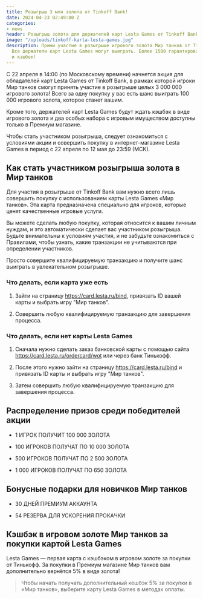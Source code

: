 ```yaml
---
title: Розыгрыш 3 млн золота от Tinkoff Bank!
date: 2024-04-23 02:49:00 Z
categories:
- news
header: Розыгрыш золота для держателей карт Lesta Games от Tinkoff Bank
image: "/uploads/tinkoff-karta-lesta-games.jpg"
description: Прими участие в розыгрыше игрового золота Мир танков от Tinkoff Bank!
  Все держатели карт Lesta Games могут выиграть. Более 1500 гарантированных призов
  и кэшбек!
---
```


С 22 апреля в 14:00 (по Московскому времени) начнется акция для обладателей карт Lesta Games от Tinkoff Bank, в рамках которой игроки Мир танков смогут принять участие в розыгрыше целых 3 000 000 игрового золота! Всего за одну покупку у вас есть шанс выиграть 100 000 игрового золота, которое станет вашим.

Кроме того, держателей карт Lesta Games будут ждать кэшбэк в виде игрового золота и два особых набора с игровым имуществом доступны только в Премиум магазине.

Чтобы стать участником розыгрыша, следует ознакомиться с условиями акции и совершить покупку в интернет-магазине Lesta Games в период с 22 апреля по 12 мая до 23:59 (МСК). 

## Как стать участником розыгрыша золота в Мир танков

Для участия в розыгрыше от Tinkoff Bank вам нужно всего лишь совершить покупку с использованием карты Lesta Games «Мир танков». Эта карта предназначена специально для игроков, которые ценят качественные игровые услуги.

Вы можете сделать любую покупку, которая относится к вашим личным нуждам, и это автоматически сделает вас участником розыгрыша. Будьте внимательны к условиям участия, и не забудьте ознакомиться с Правилами, чтобы узнать, какие транзакции не учитываются при определении участников.

Просто совершите квалифицируемую транзакцию и получите шанс выиграть в увлекательном розыгрыше. 

### Что делать, если карта уже есть

1. Зайти на страницу https://card.lesta.ru/bind, привязать ID вашей карты и выбрать игру "Мир танков".

2. Совершить любую квалифицируемую транзакцию для завершения процесса.

### Что делать, если нет карты Lesta Games

1. Сначала нужно сделать заказ банковской карты с помощью сайта https://card.lesta.ru/ordercard/wot или через банк Тинькофф.

2. После этого нужно зайти на страницу https://card.lesta.ru/bind и привязать ID карты и выбрать игру "Мир танков".

3. Затем совершить любую квалифицируемую транзакцию для завершения процесса.

## Распределение призов среди победителей акции


* 1 ИГРОК ПОЛУЧИТ 100 000 ЗОЛОТА

* 100 ИГРОКОВ ПОЛУЧАТ ПО 10 000 ЗОЛОТА

* 500 ИГРОКОВ ПОЛУЧАТ ПО 2 500 ЗОЛОТА

* 1 000 ИГРОКОВ ПОЛУЧАТ ПО 650 ЗОЛОТА

## Бонусные подарки для новичков Мир танков

* 30 ДНЕЙ ПРЕМИУМ АККАУНТА

* 54 РЕЗЕРВА ДЛЯ УСКОРЕНИЯ ПРОКАЧКИ

## Кэшбэк в игровом золоте Мир танков за покупки картой Lesta Games

Lesta Games — первая карта с кэшбэком в игровом золоте за покупки от Тинькофф. За покупки в Премиум магазине Мир танков вам дополнительно вернётся 5% в виде золота!

> Чтобы начать получать дополнительный кешбэк 5% за покупки в «Мир танков», выберите   карту Lesta Games в методах оплаты.